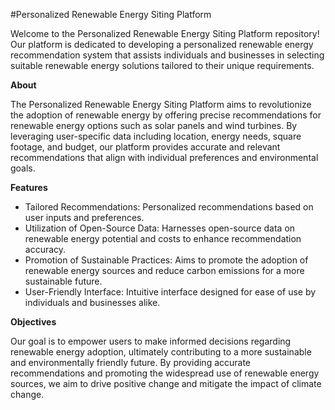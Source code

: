 #Personalized Renewable Energy Siting Platform

Welcome to the Personalized Renewable Energy Siting Platform repository! Our platform is dedicated to developing a personalized renewable energy recommendation system that assists individuals and businesses in selecting suitable renewable energy solutions tailored to their unique requirements.

**About**

The Personalized Renewable Energy Siting Platform aims to revolutionize the adoption of renewable energy by offering precise recommendations for renewable energy options such as solar panels and wind turbines. By leveraging user-specific data including location, energy needs, square footage, and budget, our platform provides accurate and relevant recommendations that align with individual preferences and environmental goals.

**Features**

- Tailored Recommendations: Personalized recommendations based on user inputs and preferences.
- Utilization of Open-Source Data: Harnesses open-source data on renewable energy potential and costs to enhance recommendation accuracy.
- Promotion of Sustainable Practices: Aims to promote the adoption of renewable energy sources and reduce carbon emissions for a more sustainable future.
- User-Friendly Interface: Intuitive interface designed for ease of use by individuals and businesses alike.


**Objectives**

Our goal is to empower users to make informed decisions regarding renewable energy adoption, ultimately contributing to a more sustainable and environmentally friendly future. By providing accurate recommendations and promoting the widespread use of renewable energy sources, we aim to drive positive change and mitigate the impact of climate change.

